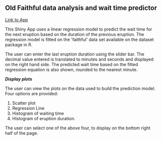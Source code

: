 ## Old Faithful data analysis and wait time predictor

[Link to App](https://bkarun.shinyapps.io/faithful)

This Shiny App uses a linear regression model to predict the wait time for the next eruption based on the duration of the previous eruption. The regression model is fitted on the 'faithful' data set available on the dataset package in R.  

The user can enter the last eruption duration using the slider bar. The decimal value entered is translated to minutes and seconds and displayed on the right hand side. The predicted wait time based on the fitted regression equation is also shown, rounded to the nearest minute. 

***Display plots***

The user can view the plots on the data used to build the prediction model. Four options are provided:

1. Scatter plot 
2. Regression Line 
3. Histogram of waiting time 
4. Histogram of eruption duration. 

The user can select one of the above four, to display on the bottom right half of the page. 

  